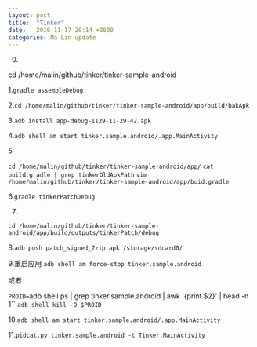 ```yaml
---
layout: post
title:  "Tinker"
date:   2016-11-17 20:14 +0800
categories: Ma Lin update
---
```


0.
cd /home/malin/github/tinker/tinker-sample-android

1.`gradle assembleDebug`

2.`cd /home/malin/github/tinker/tinker-sample-android/app/build/bakApk`

3.`adb install app-debug-1129-11-29-42.apk`

4.`adb shell am start tinker.sample.android/.app.MainActivity`

5

`cd /home/malin/github/tinker/tinker-sample-android/app/`
`cat build.gradle | grep tinkerOldApkPath`
`vim /home/malin/github/tinker/tinker-sample-android/app/buid.gradle`


6.`gradle tinkerPatchDebug`

7.
`cd /home/malin/github/tinker/tinker-sample-android/app/build/outputs/tinkerPatch/debug`

8.`adb push patch_signed_7zip.apk /storage/sdcard0/`

9.重启应用
`adb shell am force-stop tinker.sample.android`

或者

`PROID=`adb shell ps | grep tinker.sample.android | awk '{print $2}' | head -n 1``
`adb shell kill -9 $PROID`

10.`adb shell am start tinker.sample.android/.app.MainActivity`

11.`pidcat.py tinker.sample.android -t Tinker.MainActivity`
